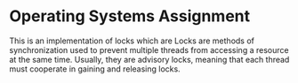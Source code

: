 # Operating Systems Assignment

This is an implementation of locks which are Locks are 
methods of synchronization used to prevent multiple threads from 
accessing a resource at the same time. Usually, they are advisory locks, 
meaning that each thread must cooperate in gaining and releasing locks.

